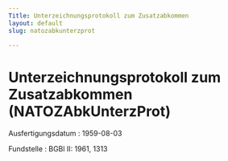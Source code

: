 ```yaml
---
Title: Unterzeichnungsprotokoll zum Zusatzabkommen
layout: default
slug: natozabkunterzprot

---
```


# Unterzeichnungsprotokoll zum Zusatzabkommen (NATOZAbkUnterzProt)

Ausfertigungsdatum
:   1959-08-03

Fundstelle
:   BGBl II: 1961, 1313

